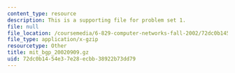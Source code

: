 ```yaml
---
content_type: resource
description: This is a supporting file for problem set 1.
file: null
file_location: /coursemedia/6-829-computer-networks-fall-2002/72dc0b1454e37e28ecbb38922b73dd79_mit_bgp_20020909.gz
file_type: application/x-gzip
resourcetype: Other
title: mit_bgp_20020909.gz
uid: 72dc0b14-54e3-7e28-ecbb-38922b73dd79
---
```

